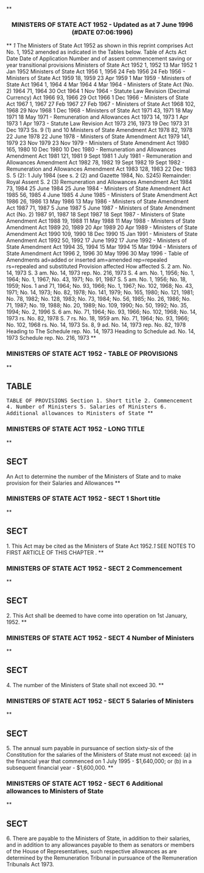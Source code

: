 **<b>

### <center><name>MINISTERS OF STATE ACT 1952 - Updated as at 7 June 1996 (#DATE 07:06:1996) </name></center>
</b>** *1*  The Ministers of State Act 1952 as shown in this reprint comprises Act No. 1, 1952 amended as indicated in the Tables below.<lf>                                  Table of Acts<lf>     Act             Date          Date of           Application<lf>     Number and      of assent     commencement      saving or<lf>     year                                            transitional<lf>                                                     provisions<lf>     Ministers of State Act 1952<lf>     1, 1952         13 Mar 1952    1 Jan 1952<lf>     Ministers of State Act 1956<lf>     1, 1956         24 Feb 1956   24 Feb 1956            -<lf>     Ministers of State Act 1959<lf>     18, 1959        23 Apr 1959    1 Mar 1959            -<lf>     Ministers of State Act 1964<lf>     1, 1964          4 Mar 1964    4 Mar 1964            -<lf>     Ministers of State Act (No. 2) 1964<lf>     71, 1964        30 Oct 1964    1 Nov 1964            -<lf>     Statute Law Revision (Decimal Currency) Act 1966<lf>     93, 1966        29 Oct 1966    1 Dec 1966            -<lf>     Ministers of State Act 1967<lf>     1, 1967         27 Feb 1967   27 Feb 1967            -<lf>     Ministers of State Act 1968<lf>     102, 1968       29 Nov 1968    1 Dec 1968            -<lf>     Ministers of State Act 1971<lf>     43, 1971        18 May 1971   18 May 1971            -<lf>     Remuneration and Allowances Act 1973<lf>     14, 1973         1 Apr 1973    1 Apr 1973            -<lf>     Statute Law Revision Act 1973<lf>     216, 1973       19 Dec 1973   31 Dec 1973          Ss. 9 (1) and 10<lf>     Ministers of State Amendment Act 1978<lf>     82, 1978        22 June 1978  22 June 1978           -<lf>     Ministers of State Amendment Act 1979<lf>     141, 1979       23 Nov 1979   23 Nov 1979            -<lf>     Ministers of State Amendment Act 1980<lf>     165, 1980       10 Dec 1980   10 Dec 1980            -<lf>     Remuneration and Allowances Amendment Act 1981<lf>     121, 1981        9 Sept 1981   1 July 1981           -<lf>     Remuneration and Allowances Amendment Act 1982<lf>     78, 1982        19 Sept 1982  19 Sept 1982           -<lf>     Remuneration and Allowances Amendment Act 1983<lf>     128, 1983       22 Dec 1983   S. 5 (2): 1 July 1984 (see s. 2 (2) and<lf>                                    Gazette 1984, No. S245)<lf>                                    Remainder: Royal Assent<lf>                                                          S. 2 (3)<lf>     Remuneration and Allowances Amendment Act 1984<lf>     73, 1984        25 June 1984   25 June 1984          -<lf>     Ministers of State Amendment Act 1985<lf>     56, 1985         4 June 1985    4 June 1985          -<lf>     Ministers of State Amendment Act 1986<lf>     26, 1986        13 May 1986    13 May 1986           -<lf>     Ministers of State Amendment Act 1987<lf>     71, 1987         5 June 1987    5 June 1987          -<lf>     Ministers of State Amendment Act (No. 2) 1987<lf>     91, 1987        18 Sept 1987   18 Sept 1987          -<lf>     Ministers of State Amendment Act 1988<lf>     19, 1988        11 May 1988    11 May 1988           -<lf>     Ministers of State Amendment Act 1989<lf>     20, 1989        20 Apr 1989    20 Apr 1989           -<lf>     Ministers of State Amendment Act 1990<lf>     109, 1990       18 Dec 1990    15 Jan 1991           -<lf>     Ministers of State Amendment Act 1992<lf>     50, 1992        17 June 1992   17 June 1992          -<lf>     Ministers of State Amendment Act 1994<lf>     35, 1994        15 Mar 1994    15 Mar 1994           -<lf>     Ministers of State Amendment Act 1996<lf>     2, 1996         30 May 1996    30 May 1996           -<lf>                             Table of Amendments<lf>     ad=added or inserted am=amended rep=repealed rs=repealed and substituted<lf>     Provision affected   How affected<lf>     S. 2                 am. No. 14, 1973<lf>     S. 3                 am. No. 14, 1973<lf>                          rep. No. 216, 1973<lf>     S. 4                 am. No. 1, 1956; No. 1, 1964; No. 1, 1967; No.<lf>                              43, 1971; No. 91, 1987<lf>     S. 5                 am. No. 1, 1956; No. 18, 1959; Nos. 1 and 71,<lf>                              1964; No. 93, 1966; No. 1, 1967; No. 102,<lf>                              1968; No. 43, 1971; No. 14, 1973; No. 82,<lf>                              1978; No. 141, 1979; No. 165, 1980; No. 121,<lf>                              1981; No. 78, 1982; No. 128, 1983; No. 73,<lf>                              1984; No. 56, 1985; No. 26, 1986; No. 71,<lf>                              1987; No. 19, 1988; No. 20, 1989; No. 109,<lf>                              1990; No. 50, 1992; No. 35, 1994; No. 2, 1996<lf>     S. 6                 am. No. 71, 1964; No. 93, 1966; No. 102, 1968;<lf>                              No. 14, 1973<lf>                          rs. No. 82, 1978<lf>     S. 7                 rs. No. 18, 1959<lf>                          am. No. 71, 1964; No. 93, 1966; No. 102, 1968<lf>                          rs. No. 14, 1973<lf>     Ss. 8, 9             ad. No. 14, 1973<lf>                          rep. No. 82, 1978<lf>     Heading to The Schedule<lf>                          rep. No. 14, 1973<lf>     Heading to Schedule  ad. No. 14, 1973<lf>     Schedule             rep. No. 216, 1973<lf> </lf></lf></lf></lf></lf></lf></lf></lf></lf></lf></lf></lf></lf></lf></lf></lf></lf></lf></lf></lf></lf></lf></lf></lf></lf></lf></lf></lf></lf></lf></lf></lf></lf></lf></lf></lf></lf></lf></lf></lf></lf></lf></lf></lf></lf></lf></lf></lf></lf></lf></lf></lf></lf></lf></lf></lf></lf></lf></lf></lf></lf></lf></lf></lf></lf></lf></lf></lf></lf></lf></lf></lf></lf></lf></lf></lf></lf></lf></lf></lf></lf></lf></lf></lf></lf></lf></lf></lf></lf></lf></lf></lf></lf>
**<b>

### <name>MINISTERS OF STATE ACT 1952 - TABLE OF PROVISIONS </name>
</b>** 

## TABLE
<tables> <tt>                      TABLE OF PROVISIONS<lf> Section<lf>     1\.    Short title<lf>     2\.    Commencement<lf>     4\.    Number of Ministers<lf>     5\.    Salaries of Ministers<lf>     6\.    Additional allowances to Ministers of State<lf> </lf></lf></lf></lf></lf></lf></lf></tt></tables>
**<b>

### <name>MINISTERS OF STATE ACT 1952 - LONG TITLE </name>
</b>** 

## SECT
<sect>          An Act to determine the number of the Ministers<lf>         of State and to make provision for their Salaries<lf>                         and Allowances<lf> </lf></lf></lf></sect>
**<b>

### <name>MINISTERS OF STATE ACT 1952 - SECT 1 Short title </name>
</b>** 

## SECT
<sect>   1\. This Act may be cited as the Ministers of State Act 1952.*1* SEE NOTES TO FIRST ARTICLE OF THIS CHAPTER . </sect>
**<b>

### <name>MINISTERS OF STATE ACT 1952 - SECT 2 Commencement </name>
</b>** 

## SECT
<sect>   2\. This Act shall be deemed to have come into operation on 1st January, 1952\. </sect>
**<b>

### <name>MINISTERS OF STATE ACT 1952 - SECT 4 Number of Ministers </name>
</b>** 

## SECT
<sect>   4\. The number of the Ministers of State shall not exceed 30\. </sect>
**<b>

### <name>MINISTERS OF STATE ACT 1952 - SECT 5 Salaries of Ministers </name>
</b>** 

## SECT
<sect>   5\. The annual sum payable in pursuance of section sixty-six of the Constitution for the salaries of the Ministers of State must not exceed:<lf>   (a) in the financial year that commenced on 1 July 1995 - $1,640,000; or<lf>   (b) in a subsequent financial year - $1,600,000\. </lf></lf></sect>
**<b>

### <name>MINISTERS OF STATE ACT 1952 - SECT 6 Additional allowances to Ministers of State </name>
</b>** 

## SECT
<sect>   6\. There are payable to the Ministers of State, in addition to their salaries, and in addition to any allowances payable to them as senators or members of the House of Representatives, such respective allowances as are determined by the Remuneration Tribunal in pursuance of the Remuneration Tribunals Act 1973\. </sect>
